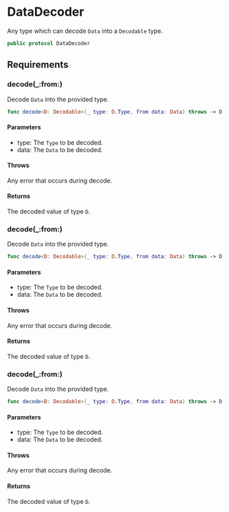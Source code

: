 # DataDecoder

Any type which can decode `Data` into a `Decodable` type.

``` swift
public protocol DataDecoder 
```

## Requirements

### decode(\_:​from:​)

Decode `Data` into the provided type.

``` swift
func decode<D: Decodable>(_ type: D.Type, from data: Data) throws -> D
```

#### Parameters

  - type: The `Type` to be decoded.
  - data: The `Data` to be decoded.

#### Throws

Any error that occurs during decode.

#### Returns

The decoded value of type `D`.

### decode(\_:​from:​)

Decode `Data` into the provided type.

``` swift
func decode<D: Decodable>(_ type: D.Type, from data: Data) throws -> D
```

#### Parameters

  - type: The `Type` to be decoded.
  - data: The `Data` to be decoded.

#### Throws

Any error that occurs during decode.

#### Returns

The decoded value of type `D`.

### decode(\_:​from:​)

Decode `Data` into the provided type.

``` swift
func decode<D: Decodable>(_ type: D.Type, from data: Data) throws -> D
```

#### Parameters

  - type: The `Type` to be decoded.
  - data: The `Data` to be decoded.

#### Throws

Any error that occurs during decode.

#### Returns

The decoded value of type `D`.
